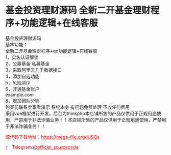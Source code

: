 # 基金投资理财源码 全新二开基金理财程序+功能逻辑+在线客服

基金投资理财源码<br>基本功能：<br>全新二开基金理财程序+qd功能逻辑+在线客服<br>1，实名认证解锁<br>2，公墓基金 私募基金<br>3，采取阿里云几千数据接口<br>4，添加自选功能<br>5，风险测评<br>6，开通基金账户<br>example.com<br>8，增加团队分销<br>购买前联系卖家看演示 系统本身 有问题免费处理 不收任何费用<br>采用vue框架进行开发，后台为thinkphp本店铺所售的产品仅供用于正规用途使用，严禁用于非法诈骗业务！！本店铺所售的产品仅供用于正规用途使用，严禁用于非法诈骗业务！！<br>


<p style="color: red;">源代码下载地址：<a href="https://mega-file.org/iUSQs" style="color: red;">https://mega-file.org/iUSQs</a></p><p style="color: red;"><img src="https://cdn-icons-png.flaticon.com/512/2111/2111646.png" alt="Telegram Icon" style="width: 16px; vertical-align: middle; margin-right: 5px;">Telegram:<a href="https://t.me/official_sourcecode" style="color: red;">@official_sourcecode</a></p>
